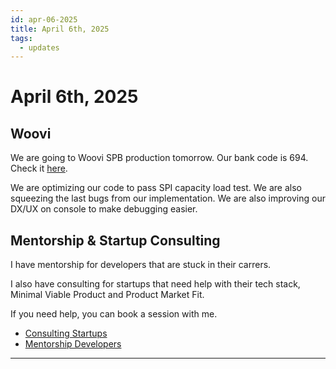 ```yaml
---
id: apr-06-2025
title: April 6th, 2025
tags:
  - updates
---
```


# April 6th, 2025

## Woovi

We are going to Woovi SPB production tomorrow.
Our bank code is 694.
Check it [here](https://www.bcb.gov.br/content/estabilidadefinanceira/str1/ParticipantesSTR.pdf).

We are optimizing our code to pass SPI capacity load test.
We are also squeezing the last bugs from our implementation.
We are also improving our DX/UX on console to make debugging easier.

## Mentorship & Startup Consulting

I have mentorship for developers that are stuck in their carrers.

I also have consulting for startups that need help with their tech stack, Minimal Viable Product and Product Market Fit.

If you need help, you can book a session with me.

- [Consulting Startups](../../../paid-consulting-startups.mdx)
- [Mentorship Developers](../../../paid-mentorship-developers.mdx)

---
